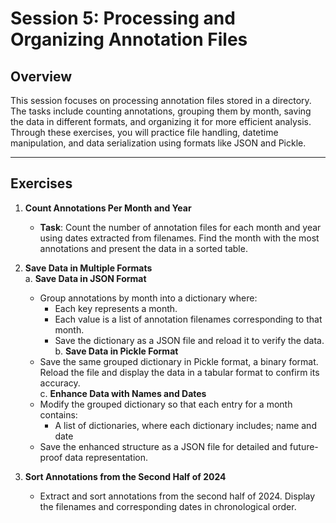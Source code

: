 # Session 5: Processing and Organizing Annotation Files  

## Overview  
This session focuses on processing annotation files stored in a directory. The tasks include counting annotations, grouping them by month, saving the data in different formats, and organizing it for more efficient analysis. Through these exercises, you will practice file handling, datetime manipulation, and data serialization using formats like JSON and Pickle.  

---

## Exercises  

1. **Count Annotations Per Month and Year**  
   - **Task**: Count the number of annotation files for each month and year using dates extracted from filenames. Find the month with the most annotations and present the data in a sorted table.  

2. **Save Data in Multiple Formats**  
   a. **Save Data in JSON Format**  
      - Group annotations by month into a dictionary where:  
        - Each key represents a month.  
        - Each value is a list of annotation filenames corresponding to that month.  
        - Save the dictionary as a JSON file and reload it to verify the data.  
   b. **Save Data in Pickle Format**  
      - Save the same grouped dictionary in Pickle format, a binary format. Reload the file and display the data in a tabular format to confirm its accuracy.  
   c. **Enhance Data with Names and Dates**  
      - Modify the grouped dictionary so that each entry for a month contains:  
        - A list of dictionaries, where each dictionary includes; name and date   
      - Save the enhanced structure as a JSON file for detailed and future-proof data representation.  

3. **Sort Annotations from the Second Half of 2024**  
   - Extract and sort annotations from the second half of 2024. Display the filenames and corresponding dates in chronological order.  
